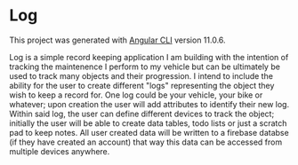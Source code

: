 # Log

This project was generated with [Angular CLI](https://github.com/angular/angular-cli) version 11.0.6.

Log is a simple record keeping application I am building with the intention of tracking the maintenence I perform to my vehicle but can be ultimately be used to track many objects and their progression. I intend to include the ability for the user to create different "logs" representing the object they wish to keep a record for. One log could be your vehicle, your bike or whatever; upon creation the user will add attributes to identify their new log. Within said log, the user can define different devices to track the object; initially the user will be able to create data tables, todo lists or just a scratch pad to keep notes. All user created data will be written to a firebase databse (if they have created an account) that way this data can be accessed from multiple devices anywhere. 